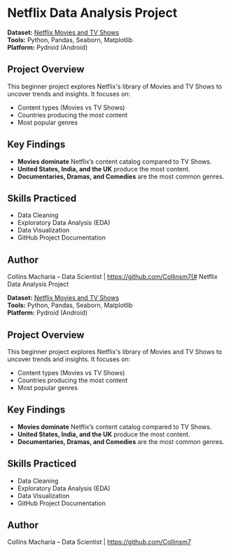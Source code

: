 # Netflix Data Analysis Project

**Dataset:** [Netflix Movies and TV Shows](https://www.kaggle.com/datasets/shivamb/netflix-shows)  
**Tools:** Python, Pandas, Seaborn, Matplotlib  
**Platform:** Pydroid (Android)

## Project Overview
This beginner project explores Netflix's library of Movies and TV Shows to uncover trends and insights. It focuses on:
- Content types (Movies vs TV Shows)
- Countries producing the most content
- Most popular genres

## Key Findings
- **Movies dominate** Netflix’s content catalog compared to TV Shows.
- **United States, India, and the UK** produce the most content.
- **Documentaries, Dramas, and Comedies** are the most common genres.

## Skills Practiced
- Data Cleaning
- Exploratory Data Analysis (EDA)
- Data Visualization
- GitHub Project Documentation

## Author
Collins Macharia – Data Scientist | https://github.com/Collinsm7(# Netflix Data Analysis Project

**Dataset:** [Netflix Movies and TV Shows](https://www.kaggle.com/datasets/shivamb/netflix-shows)  
**Tools:** Python, Pandas, Seaborn, Matplotlib  
**Platform:** Pydroid (Android)

## Project Overview
This beginner project explores Netflix's library of Movies and TV Shows to uncover trends and insights. It focuses on:
- Content types (Movies vs TV Shows)
- Countries producing the most content
- Most popular genres

## Key Findings
- **Movies dominate** Netflix’s content catalog compared to TV Shows.
- **United States, India, and the UK** produce the most content.
- **Documentaries, Dramas, and Comedies** are the most common genres.

## Skills Practiced
- Data Cleaning
- Exploratory Data Analysis (EDA)
- Data Visualization
- GitHub Project Documentation

## Author
Collins Macharia – Data Scientist | https://github.com/Collinsm7